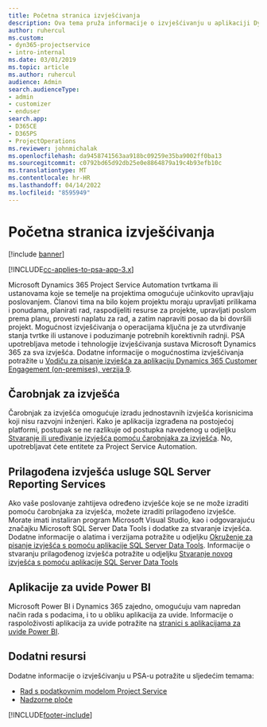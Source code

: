 ```yaml
---
title: Početna stranica izvješćivanja
description: Ova tema pruža informacije o izvješćivanju u aplikaciji Dynamics 365 Project Service Automation.
author: ruhercul
ms.custom:
- dyn365-projectservice
- intro-internal
ms.date: 03/01/2019
ms.topic: article
ms.author: ruhercul
audience: Admin
search.audienceType:
- admin
- customizer
- enduser
search.app:
- D365CE
- D365PS
- ProjectOperations
ms.reviewer: johnmichalak
ms.openlocfilehash: da9458741563aa918bc09259e35ba9002ff0ba13
ms.sourcegitcommit: c0792bd65d92db25e0e8864879a19c4b93efb10c
ms.translationtype: MT
ms.contentlocale: hr-HR
ms.lasthandoff: 04/14/2022
ms.locfileid: "8595949"
---
```

# <a name="reporting-home-page"></a>Početna stranica izvješćivanja

[!include [banner](../includes/psa-now-project-operations.md)]

[!INCLUDE[cc-applies-to-psa-app-3.x](../includes/cc-applies-to-psa-app-3x.md)]

Microsoft Dynamics 365 Project Service Automation tvrtkama ili ustanovama koje se temelje na projektima omogućuje učinkovito upravljaju poslovanjem. Članovi tima na bilo kojem projektu moraju upravljati prilikama i ponudama, planirati rad, raspodijeliti resurse za projekte, upravljati poslom prema planu, provesti naplatu za rad, a zatim napraviti posao da bi dovršili projekt. Mogućnost izvješćivanja o operacijama ključna je za utvrđivanje stanja tvrtke ili ustanove i poduzimanje potrebnih korektivnih radnji. PSA upotrebljava metode i tehnologije izvješćivanja sustava Microsoft Dynamics 365 za sva izvješća. Dodatne informacije o mogućnostima izvješćivanja potražite u [Vodiču za pisanje izvješća za aplikaciju Dynamics 365 Customer Engagement (on-premises), verzija 9](/dynamics365/customerengagement/on-premises/analytics/reporting-analytics-with-dynamics-365).

## <a name="report-wizard"></a>Čarobnjak za izvješća

Čarobnjak za izvješća omogućuje izradu jednostavnih izvješća korisnicima koji nisu razvojni inženjeri. Kako je aplikacija izgrađena na postojećoj platformi, postupak se ne razlikuje od postupka navedenog u odjeljku [Stvaranje ili uređivanje izvješća pomoću čarobnjaka za izvješća](/dynamics365/customerengagement/on-premises/basics/create-edit-copy-report-wizard). No, upotrebljavat ćete entitete za Project Service Automation.

## <a name="custom-sql-server-reporting-services-reports"></a>Prilagođena izvješća usluge SQL Server Reporting Services

Ako vaše poslovanje zahtijeva određeno izvješće koje se ne može izraditi pomoću čarobnjaka za izvješća, možete izraditi prilagođeno izvješće. Morate imati instaliran program Microsoft Visual Studio, kao i odgovarajuću značajku Microsoft SQL Server Data Tools i dodatke za stvaranje izvješća. Dodatne informacije o alatima i verzijama potražite u odjeljku [Okruženje za pisanje izvješća s pomoću aplikacije SQL Server Data Tools](/dynamics365/customerengagement/on-premises/analytics/report-writing-environment-using-sql-server-data-tools). Informacije o stvaranju prilagođenog izvješća potražite u odjeljku [Stvaranje novog izvješća s pomoću aplikacije SQL Server Data Tools](/dynamics365/customerengagement/on-premises/analytics/create-a-new-report-using-sql-server-data-tools)

## <a name="power-bi-insights-apps"></a>Aplikacije za uvide Power BI

Microsoft Power BI i Dynamics 365 zajedno, omogućuju vam napredan način rada s podacima, i to u obliku aplikacija za uvide. Informacije o raspoloživosti aplikacija za uvide potražite na [stranici s aplikacijama za uvide Power BI](https://powerbi.microsoft.com/power-bi-insights-apps/).


## <a name="additional-resources"></a>Dodatni resursi
Dodatne informacije o izvješćivanju u PSA-u potražite u sljedećim temama:

- [Rad s podatkovnim modelom Project Service](reports-working-project-service-data-model.md)
- [Nadzorne ploče](reports-dashboards.md)



[!INCLUDE[footer-include](../includes/footer-banner.md)]
